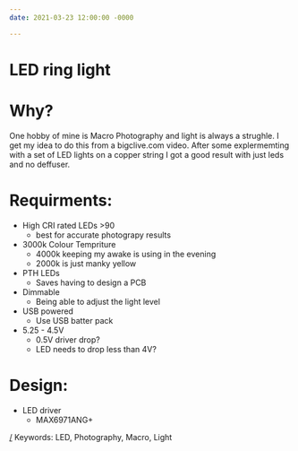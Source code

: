 ```yaml
---
date: 2021-03-23 12:00:00 -0000

---
```


LED ring light
==============

# Why?
One hobby of mine is Macro Photography and light is always a strughle. I get my idea to do this from a bigclive.com video. After some explermemting with a set of LED lights on a copper string I got a good result with just leds and no deffuser.

# Requirments:
* High CRI rated LEDs >90
  * best for accurate photograpy results
* 3000k Colour Tempriture
  * 4000k keeping my awake is using in the evening
  * 2000k is just manky yellow
* PTH LEDs
  * Saves having to design a PCB
* Dimmable
  * Being able to adjust the light level
* USB powered
  * Use USB batter pack
* 5.25 - 4.5V
  * 0.5V driver drop?
  * LED needs to drop less than 4V?

# Design:
* LED driver
  * MAX6971ANG+

[/](/)
Keywords: LED, Photography, Macro, Light
